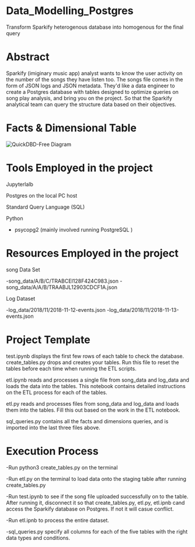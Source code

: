 # Data_Modelling_Postgres
Transform Sparkify heterogenous database into homogenous for the final query 

# Abstract 
Sparkify (imiginary music app)  analyst wants to know the user activity on the number of the songs they have listen too. The songs file comes in the form of JSON logs and JSON metadata. They'd like a data engineer to create a Postgres database with tables designed to optimize queries on song play analysis, and bring you on the project. So that the Sparkify analytical team can query the structure data based on their objectives. 

# Facts & Dimensional Table
![QuickDBD-Free Diagram](https://user-images.githubusercontent.com/103359089/206372875-0e99bcd1-f9d9-449d-b2c2-cadae69cf818.png)

# Tools Employed in the project
Jupyterlalb

Postgres on the local PC host

Standard Query Language (SQL)

Python
 - psycopg2 (mainly involved running PostgreSQL )


# Resources Employed in the project
song Data Set

-song_data/A/B/C/TRABCEI128F424C983.json
-song_data/A/A/B/TRAABJL12903CDCF1A.json

Log Dataset

-log_data/2018/11/2018-11-12-events.json
-log_data/2018/11/2018-11-13-events.json

# Project Template
test.ipynb displays the first few rows of each table to check the database.
create_tables.py drops and creates your tables. Run this file to reset the tables before each time when running the ETL scripts.

etl.ipynb reads and processes a single file from song_data and log_data and loads the data into the tables. This notebook contains detailed instructions on the ETL process for each of the tables.

etl.py reads and processes files from song_data and log_data and loads them into the tables. Fill this out based on the work in the ETL notebook.

sql_queries.py contains all the facts and dimensions queries, and is imported into the last three files above.

# Execution Process
-Run python3 create_tables.py on the terminal 

-Run etl.py on the terminal to load data onto the staging table after running create_tables.py

-Run test.ipynb to see if the song file uploaded successfully on to the table. After running it, 
disconnect it so that create_tables.py, etl.py, etl.ipnb cand access the Sparkify database on Postgres. If not it will casue conflict. 

-Run etl.ipnb to process the entire dataset. 

-sql_queries.py specify all columns for each of the five tables with the right data types and conditions.
